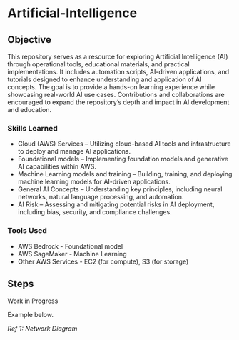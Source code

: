 # Artificial-Intelligence

## Objective

This repository serves as a resource for exploring Artificial Intelligence (AI) through operational tools, educational materials, and practical implementations. It includes automation scripts, AI-driven applications, and tutorials designed to enhance understanding and application of AI concepts. The goal is to provide a hands-on learning experience while showcasing real-world AI use cases. Contributions and collaborations are encouraged to expand the repository’s depth and impact in AI development and education.

### Skills Learned

- Cloud (AWS) Services – Utilizing cloud-based AI tools and infrastructure to deploy and manage AI applications.
- Foundational models – Implementing foundation models and generative AI capabilities within AWS.
- Machine Learning models and training – Building, training, and deploying machine learning models for AI-driven applications.
- General AI Concepts – Understanding key principles, including neural networks, natural language processing, and automation.
- AI Risk – Assessing and mitigating potential risks in AI deployment, including bias, security, and compliance challenges.

### Tools Used

- AWS Bedrock - Foundational model
- AWS SageMaker - Machine Learning
- Other AWS Services - EC2 (for compute), S3 (for storage)

## Steps
Work in Progress

Example below.

*Ref 1: Network Diagram*
